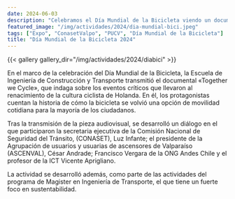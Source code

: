 ```yaml
---
date: 2024-06-03
description: "Celebramos el Día Mundial de la Bicicleta viendo un documental en la PUCV"
featured_image: "/img/actividades/2024/dia-mundial-bici.jpeg"
tags: ["Expo", "ConasetValpo", "PUCV", "Día Mundial de la Bicicleta"]
title: "Día Mundial de la Bicicleta 2024"
---
```


{{< gallery gallery_dir="/img/actividades/2024/diabici" >}}

En el marco de la celebración del Día Mundial de la Bicicleta, la Escuela de Ingeniería de Construcción y Transporte transmitió el documental «Together we Cycle», que indaga sobre los eventos críticos que llevaron al renacimiento de la cultura ciclista de Holanda. En él, los protagonistas cuentan la historia de cómo la bicicleta se volvió una opción de movilidad cotidiana para la mayoría de los ciudadanos.

Tras la transmisión de la pieza audiovisual, se desarrolló un diálogo en el que participaron la secretaria ejecutiva de la Comisión Nacional de Seguridad del Tránsito, (CONASET), Luz Infante; el presidente de la Agrupación de usuarios y usuarias de ascensores de Valparaíso (ASCENVAL), César Andrade; Francisco Vergara de la ONG Andes Chile y el profesor de la ICT Vicente Aprigliano.

La actividad se desarrolló además, como parte de las actividades del programa de Magister en Ingeniería de Transporte, el que tiene un fuerte foco en sustentabilidad.
